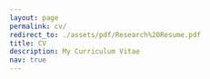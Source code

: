 ```yaml
---
layout: page
permalink: cv/
redirect_to: ./assets/pdf/Research%20Resume.pdf
title: CV
description: My Curriculum Vitae
nav: true
---
```

